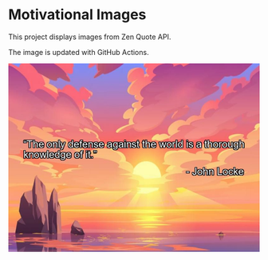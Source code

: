 # Motivational Images

This project displays images from Zen Quote API.

The image is updated with GitHub Actions.

![Alt Text](assets/dailyimage.jpg)
